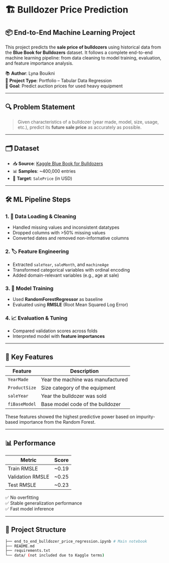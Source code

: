 # 🏗️ Bulldozer Price Prediction

## 📦 End-to-End Machine Learning Project

This project predicts the **sale price of bulldozers** using historical data from the **Blue Book for Bulldozers** dataset. It follows a complete end-to-end machine learning pipeline: from data cleaning to model training, evaluation, and feature importance analysis.

📚 **Author**: Lyna Bouikni  
📅 **Project Type**: Portfolio – Tabular Data Regression  
🎯 **Goal**: Predict auction prices for used heavy equipment

---

## 🔍 Problem Statement

> Given characteristics of a bulldozer (year made, model, size, usage, etc.), predict its **future sale price** as accurately as possible.

---

## 🗂️ Dataset

- 📥 **Source**: [Kaggle Blue Book for Bulldozers](https://www.kaggle.com/competitions/bluebook-for-bulldozers)
- 📊 **Samples**: ~400,000 entries
- 📌 **Target**: `SalePrice` (in USD)

---

## 🛠️ ML Pipeline Steps

### 1. 📁 Data Loading & Cleaning
- Handled missing values and inconsistent datatypes
- Dropped columns with >50% missing values
- Converted dates and removed non-informative columns

### 2. 🏷️ Feature Engineering
- Extracted `saleYear`, `saleMonth`, and `machineAge`
- Transformed categorical variables with ordinal encoding
- Added domain-relevant variables (e.g., age at sale)

### 3. 🤖 Model Training
- Used **RandomForestRegressor** as baseline
- Evaluated using **RMSLE** (Root Mean Squared Log Error)

### 4. 📈 Evaluation & Tuning
- Compared validation scores across folds
- Interpreted model with **feature importances**

---

## 🧠 Key Features

| Feature | Description |
|---------|-------------|
| `YearMade` | Year the machine was manufactured |
| `ProductSize` | Size category of the equipment |
| `saleYear` | Year the bulldozer was sold |
| `fiBaseModel` | Base model code of the bulldozer |

These features showed the highest predictive power based on impurity-based importance from the Random Forest.

---

## 📊 Performance

| Metric | Score |
|--------|-------|
| Train RMSLE | ~0.19 |
| Validation RMSLE | ~0.25 |
| Test RMSLE | ~0.23 |

✅ No overfitting  
✅ Stable generalization performance  
✅ Fast model inference

---

## 📁 Project Structure
```bash
├── end_to_end_bulldozer_price_regression.ipynb # Main notebook
├── README.md
├── requirements.txt
└── data/ (not included due to Kaggle terms)
```
